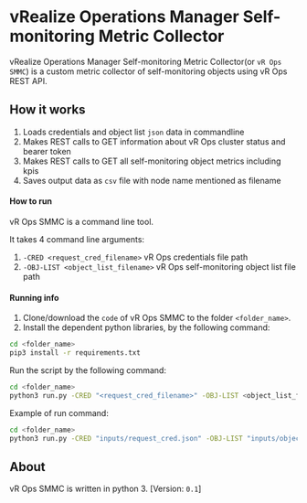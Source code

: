 # vRealize Operations Manager Self-monitoring Metric Collector


vRealize Operations Manager Self-monitoring Metric Collector(or `vR Ops SMMC`) is a 
custom metric collector of self-monitoring objects using vR Ops REST API.

## How it works

1. Loads credentials and object list `json` data in commandline
2. Makes REST calls to GET information about vR Ops cluster status and bearer token
3. Makes REST calls to GET all self-monitoring object metrics including kpis
4. Saves output data as `csv` file with node name mentioned as filename



#### How to run
vR Ops SMMC is a command line tool.

It takes 4 command line arguments: 
1. `-CRED <request_cred_filename>` vR Ops credentials file path
2. `-OBJ-LIST <object_list_filename>` vR Ops self-monitoring object list file path

#### Running info

1. Clone/download the `code` of vR Ops SMMC to the folder `<folder_name>`. 
2. Install the dependent python libraries, by the following command:

```bash
cd <folder_name>
pip3 install -r requirements.txt
```

Run the script by the following command: 

```bash
cd <folder_name>
python3 run.py -CRED "<request_cred_filename>" -OBJ-LIST <object_list_filename>
```

Example of run command: 

```bash
cd <folder_name>
python3 run.py -CRED "inputs/request_cred.json" -OBJ-LIST "inputs/object_list.json"
```

## About
vR Ops SMMC is written in python 3. [Version: `0.1`]
